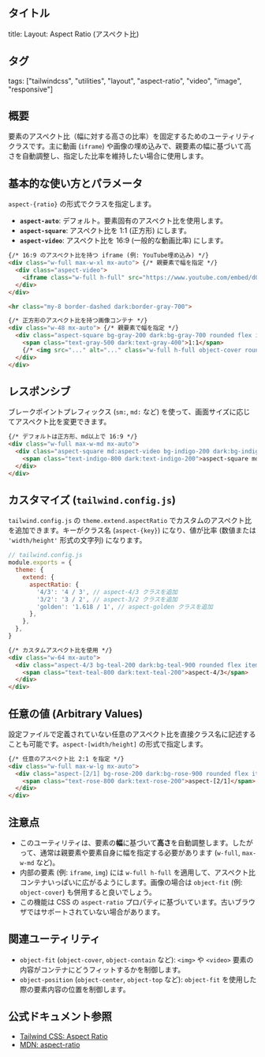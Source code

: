 ## タイトル
title: Layout: Aspect Ratio (アスペクト比)

## タグ
tags: ["tailwindcss", "utilities", "layout", "aspect-ratio", "video", "image", "responsive"]

## 概要
要素のアスペクト比（幅に対する高さの比率）を固定するためのユーティリティクラスです。主に動画 (`iframe`) や画像の埋め込みで、親要素の幅に基づいて高さを自動調整し、指定した比率を維持したい場合に使用します。

## 基本的な使い方とパラメータ

`aspect-{ratio}` の形式でクラスを指定します。

*   **`aspect-auto`**: デフォルト。要素固有のアスペクト比を使用します。
*   **`aspect-square`**: アスペクト比を 1:1 (正方形) にします。
*   **`aspect-video`**: アスペクト比を 16:9 (一般的な動画比率) にします。

```html
{/* 16:9 のアスペクト比を持つ iframe (例: YouTube埋め込み) */}
<div class="w-full max-w-xl mx-auto"> {/* 親要素で幅を指定 */}
  <div class="aspect-video">
    <iframe class="w-full h-full" src="https://www.youtube.com/embed/dQw4w9WgXcQ" title="YouTube video player" frameborder="0" allow="accelerometer; autoplay; clipboard-write; encrypted-media; gyroscope; picture-in-picture" allowfullscreen></iframe>
  </div>
</div>

<hr class="my-8 border-dashed dark:border-gray-700">

{/* 正方形のアスペクト比を持つ画像コンテナ */}
<div class="w-48 mx-auto"> {/* 親要素で幅を指定 */}
  <div class="aspect-square bg-gray-200 dark:bg-gray-700 rounded flex items-center justify-center">
    <span class="text-gray-500 dark:text-gray-400">1:1</span>
    {/* <img src="..." alt="..." class="w-full h-full object-cover rounded"> */}
  </div>
</div>
```

## レスポンシブ

ブレークポイントプレフィックス (`sm:`, `md:` など) を使って、画面サイズに応じてアスペクト比を変更できます。

```html
{/* デフォルトは正方形、md以上で 16:9 */}
<div class="w-full max-w-md mx-auto">
  <div class="aspect-square md:aspect-video bg-indigo-200 dark:bg-indigo-900 rounded flex items-center justify-center">
    <span class="text-indigo-800 dark:text-indigo-200">aspect-square md:aspect-video</span>
  </div>
</div>
```

## カスタマイズ (`tailwind.config.js`)

`tailwind.config.js` の `theme.extend.aspectRatio` でカスタムのアスペクト比を追加できます。キーがクラス名 (`aspect-{key}`) になり、値が比率 (数値または `'width/height'` 形式の文字列) になります。

```javascript
// tailwind.config.js
module.exports = {
  theme: {
    extend: {
      aspectRatio: {
        '4/3': '4 / 3', // aspect-4/3 クラスを追加
        '3/2': '3 / 2', // aspect-3/2 クラスを追加
        'golden': '1.618 / 1', // aspect-golden クラスを追加
      },
    },
  },
}
```

```html
{/* カスタムアスペクト比を使用 */}
<div class="w-64 mx-auto">
  <div class="aspect-4/3 bg-teal-200 dark:bg-teal-900 rounded flex items-center justify-center">
    <span class="text-teal-800 dark:text-teal-200">aspect-4/3</span>
  </div>
</div>
```

## 任意の値 (Arbitrary Values)

設定ファイルで定義されていない任意のアスペクト比を直接クラス名に記述することも可能です。`aspect-[width/height]` の形式で指定します。

```html
{/* 任意のアスペクト比 2:1 を指定 */}
<div class="w-full max-w-lg mx-auto">
  <div class="aspect-[2/1] bg-rose-200 dark:bg-rose-900 rounded flex items-center justify-center">
    <span class="text-rose-800 dark:text-rose-200">aspect-[2/1]</span>
  </div>
</div>
```

## 注意点

*   このユーティリティは、要素の**幅**に基づいて**高さ**を自動調整します。したがって、通常は親要素や要素自身に幅を指定する必要があります (`w-full`, `max-w-md` など)。
*   内部の要素 (例: `iframe`, `img`) には `w-full h-full` を適用して、アスペクト比コンテナいっぱいに広がるようにします。画像の場合は `object-fit` (例: `object-cover`) も併用すると良いでしょう。
*   この機能は CSS の `aspect-ratio` プロパティに基づいています。古いブラウザではサポートされていない場合があります。

## 関連ユーティリティ

*   `object-fit` (`object-cover`, `object-contain` など): `<img>` や `<video>` 要素の内容がコンテナにどうフィットするかを制御します。
*   `object-position` (`object-center`, `object-top` など): `object-fit` を使用した際の要素内容の位置を制御します。

## 公式ドキュメント参照
*   [Tailwind CSS: Aspect Ratio](https://tailwindcss.com/docs/aspect-ratio)
*   [MDN: aspect-ratio](https://developer.mozilla.org/en-US/docs/Web/CSS/aspect-ratio)